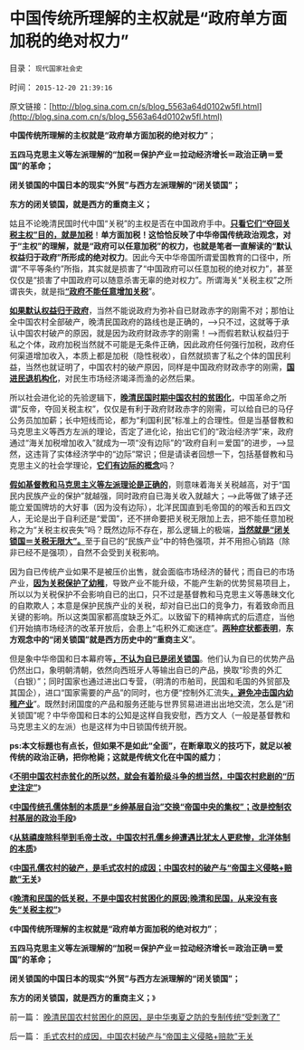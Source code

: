 # 中国传统所理解的主权就是“政府单方面加税的绝对权力”

目录： `现代国家社会史` 

时间： `2015-12-20 21:39:16` 

原文链接：[http://blog.sina.com.cn/s/blog_5563a64d0102w5fl.html](http://blog.sina.com.cn/s/blog_5563a64d0102w5fl.html)

**中国传统所理解的主权就是“政府单方面加税的绝对权力”**；

**五四马克思主义等左派理解的“加税＝保护产业＝拉动经济增长＝政治正确＝爱国”的革命；**

**闭关锁国的中国日本的现实“外贸”与西方左派理解的“闭关锁国”；**

**东方的闭关锁国，就是西方的重商主义；**





姑且不论晚清民国时代中国“关税”的主权是否在中国政府手中。[**只看它们“夺回关税主权”目的，就是加税**](../../../2015/12/17/毛式农村的成因，中国农村破产与“帝国主义侵略+赔款”无关.md)！**单方面加税！这恰恰反映了中华帝国传统政治观念，对于“主权”的理解，就是“政府可以任意加税”的权力，也就是笔者一直解读的“默认权益归于政府”所形成的绝对权力**。因此今天中华帝国所谓爱国教育的口径中，所谓“不平等条约”所指，其实就是损害了“中国政府可以任意加税的绝对权力”，甚至仅仅是“损害了中国政府可以随意杀害无辜的绝对权力”。所谓海关“关税主权”之所谓丧失，就是指[**“政府不能任意增加关税**](../../../2014/10/31/谁说吹牛不上税？GDP吹牛，公务员加薪，老百姓给加税！.md)”。

[**如果默认权益归于政府**](../../../2015/12/17/让科学去问责“公有制之不言而喻”的合法性；.md)，当然不能说政府为弥补自已财政赤字的刚需不对；那怕让全中国农村全部破产，晚清民国政府的路线也是正确的，——>只不过，这就等于承认中国农村破产的原因，就是因为政府财政赤字的刚需！——>而假若默认权益归于私之个体，政府加税当然就不可能是无条件正确，因此政府任何强行加税，政府任何渠道增加收入，本质上都是加税（隐性税收），自然就损害了私之个体的国民利益，当然也就证明了，中国农村的破产原因，同样是中国政府财政赤字的刚需，[**国进民退机构化**](../../../2015/12/14/“机构化”就是“股市要讲政治”的“政治正确”；.md)，对民生市场经济竭泽而渔的必然后果。

所以社会进化论的先验逻辑下，[**晚清民国时期中国农村的贫困化**](../../../2015/12/14/不明中国农村赤贫化的所以然，就会有着阶级斗争的想当然.md)，中国革命之所谓“反帝，夺回关税主权”，仅仅是有利于政府财政赤字的刚需，可以给自已的马仔公务员加加薪；长中短线而论，都为“利国利民”标准上的合理性。但是当基督教和马克思主义等西方左派的理论，否定了进化论，抬出它们的“政治经济学”来，政府通过“海关加税增加收入”就成为一项“没有边际”的“政府自利＝爱国”的进步，——>显然，这违背了实体经济学中的“边际”常识；但是请读者回想一下，包括基督教和马克思主义的社会学理论，[**它们有边际的概念**](../../../2015/11/18/所有政府干预的政治行为，全部有边际，物极必反！.md)吗？

[**假如基督教和马克思主义等左派理论是正确的**](../../../2011/9/19/《资本论》逻辑比亚当斯密和李嘉图严密,和关税保护.md)，则意味着海关关税越高，对于“国民内民族产业的保护”就越强，同时政府自已海关收入就越大；——>此等做了婊子还能立爱国牌坊的大好事（因为没有边际），北洋民国直到毛帝国的的喉舌和五四文人，无论是出于自利还是“爱国”，还不拼命要把关税无限加上去，把不能任意加税称之为“关税主权丧失”吗？既然边际不存在，那么逻辑上的极端，[**当然就是“闭关锁国＝关税无限大”。**](../../../2015/2/2/“横财”改变了替代的边际，社会主义不得不闭关锁国.md)至于自已的“民族产业”中的特色强项，并不用担心销路（除非已经不是强项），自然不会受到关税影响。

因为自已传统产业如果不是被压价出售，就会面临市场经济的替代；而自已的市场产业，[**因为关税保护了幼稚**](../../../2011/9/19/高关税保护了幼稚，伤害了产业.md)，导致产业不能升级，不能产生新的优势贸易项目上，所以以为关税保护不会影响自已的出口，只不过是基督教和马克思主义等愚昧文化的自欺欺人；本意是保护民族产业的关税，却对自已出口的竞争力，有着致命而且关键的影响。所以这类国家都高度缺乏外汇。以致留下的精神病式的后遗症，当他们开始搞市场经济的改革开放后，会患上“屯积外汇痴迷症”。[**两种症状都表明**](../../../2012/2/26/拉动它们经济增长的不是出口，不是低税收；.md)，**东方观念中的“闭关锁国”就是西方历史中的“重商主义**”。

但是象中华帝国和日本幕府等[**，不认为自已是闭关锁国**](../../../2008/11/24/中国150年来失败根本原因.md)。他们认为自已的优势产品仍然出口，象明朝清朝，依然向西班牙人等输出自已的产品，换取“珍贵的外汇（白银）”；同时国家也通过进出口专营，（明清的市舶司，民国和毛国的外贸部及其国企），进口“国家需要的产品”的同时，也方便“控制外汇流失[**，避免冲击国内幼稚产业**](../../../2015/2/4/关税的机理，揭示社会主义在技术上进退两难；保守落后的合理性.md)”。既然封闭国度的产品和服务还能与世界贸易进进出出地交流，怎么是“闭关锁国”呢？中华帝国和日本的公知是这样自我安慰，西方文人（一般是基督教和马克思主义的左派）也是这样为中日锁国传统开脱。

**ps:本文标題也有点长，但如果不是如此“全面”，在断章取义的技巧下，就足以被传统的政治正确，把你枪毙；这就是传统文化在中国的威力**；

《[**不明中国农村赤贫化的所以然，就会有着阶级斗争的想当然，中国农村悲剧的“历史注定”**](../../../2015/12/14/不明中国农村赤贫化的所以然，就会有着阶级斗争的想当然.md)》

《[**中国传统孔儒体制的本质是“乡绅基层自治”交换“帝国中央的集权”；改是控制农村基层的政治手段**](../../../2015/12/15/毛蒋不及北洋，北洋不及晚清；.md)》

《[**从慈禧废除科举到毛帝土改，中国农村孔儒乡绅遭遇比犹太人更悲惨，北洋体制的本质**](../../../2015/12/16/北洋体制的本质,南北方语境不同的“土豪劣绅”.md)》

《[**中国孔儒农村的破产，是毛式农村的成因；中国农村的破产与“帝国主义侵略+赔款”无关**](../../../2015/12/17/毛式农村的成因，中国农村破产与“帝国主义侵略+赔款”无关.md)》

《[**晚清和民国的低关税，不是中国农村贫困化的原因;晚清和民国，从来没有丧失“关税主权”**](../../../2015/12/19/晚清和民国的低关税，不是中国农村贫困化的原因;.md)》

《**中国传统所理解的主权就是“政府单方面加税的绝对权力”**；

**五四马克思主义等左派理解的“加税＝保护产业＝拉动经济增长＝政治正确＝爱国”的革命；**

**闭关锁国的中国日本的现实“外贸”与西方左派理解的“闭关锁国”；**

**东方的闭关锁国，就是西方的重商主义；**》

前一篇： [晚清民国农村贫困化的原因，是中华夷夏之防的专制传统“受刺激了”](../../../2015/12/22/晚清民国农村贫困化的原因，是中华夷夏之防的专制传统“受刺激了”.md)

后一篇： [毛式农村的成因，中国农村破产与“帝国主义侵略+赔款”无关](../../../2015/12/17/毛式农村的成因，中国农村破产与“帝国主义侵略+赔款”无关.md)

